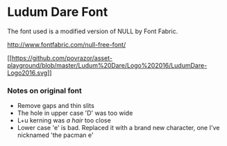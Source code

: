 # Ludum Dare Font
The font used is a modified version of NULL by Font Fabric.

http://www.fontfabric.com/null-free-font/

[[https://github.com/povrazor/asset-playground/blob/master/Ludum%20Dare/Logo%202016/LudumDare-Logo2016.svg]]

### Notes on original font
* Remove gaps and thin slits
* The hole in upper case 'D' was too wide
* L+u kerning was _a hair_ too close
* Lower case 'e' is bad. Replaced it with a brand new character, one I've nicknamed 'the pacman e'
